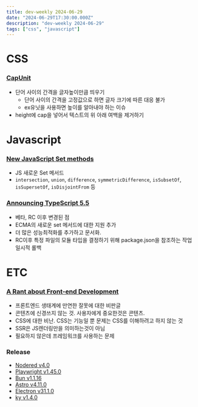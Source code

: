 ```yaml
---
title: dev-weekly 2024-06-29
date: "2024-06-29T17:30:00.000Z"
description: "dev-weekly 2024-06-29"
tags: ["css", "javascript"]
---
```


# CSS

### **[CapUnit](https://ishadeed.com/article/css-cap-unit/)**

- 단어 사이의 간격을 글자높이만큼 띄우기
    - 단어 사이의 간격을 고정값으로 하면 글자 크기에 따른 대응 불가
    - ex유닛을 사용하면 높이를 알아내야 하는 이슈
- height에 cap을 넣어서 텍스트의 위 아래 여백을 제거하기

# Javascript

### **[New JavaScript Set methods](https://developer.mozilla.org/en-US/blog/javascript-set-methods/)**

- JS 새로운 Set 메서드
- `intersection`, `union`, `difference`, `symmetricDifference`, `isSubsetOf`, `isSupersetOf`, `isDisjointFrom` 등

### **[Announcing TypeScript 5.5](https://devblogs.microsoft.com/typescript/announcing-typescript-5-5/)**

- 베타, RC 이후 변경된 점
- ECMA의 새로운 set 메서드에 대한 지원 추가
- 더 많은 성능최적화를 추가하고 문서화.
- RC이후 특정 파일의 모듈 타입을 결정하기 위해 package.json을 참조하는 작업 일시적 롤백

# ETC

### **[A Rant about Front-end Development](https://blog.frankmtaylor.com/2024/06/20/a-rant-about-front-end-development/)**

- 프론트엔드 생태계에 만연한 잘못에 대한 비판글
- 콘텐츠에 신경쓰지 않는 것. 사용자에게 중요한것은 콘텐츠.
- CSS에 대한 비난. CSS는 기능일 뿐 문제는 CSS를 이해하려고 하지 않는 것
- SSR은 JS렌더링만을 의미하는것이 아님
- 필요하지 않은데 프레임워크를 사용하는 문제

### **Release**

- [Nodered v4.0](https://nodered.org/blog/2024/06/20/version-4-0-released)
- [Playwright v1.45.0](https://github.com/microsoft/playwright/releases/tag/v1.45.0)
- [Bun v1.1.16](https://bun.sh/blog/bun-v1.1.16)
- [Astro v4.11.0](https://astro.build/blog/astro-4110/)
- [Electron v31.1.0](https://github.com/electron/electron/releases/tag/v31.1.0)
- [ky v1.4.0](https://github.com/sindresorhus/ky/releases/tag/v1.4.0)